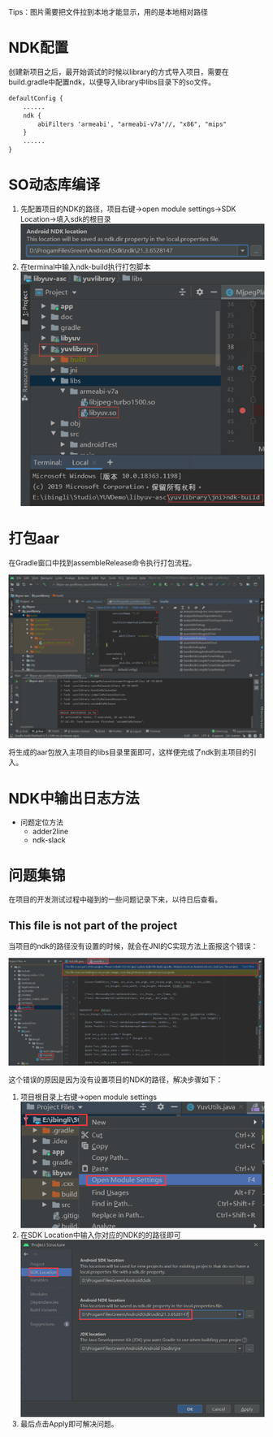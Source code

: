 Tips：图片需要把文件拉到本地才能显示，用的是本地相对路径

# NDK配置

创建新项目之后，最开始调试的时候以library的方式导入项目，需要在build.gradle中配置ndk，以便导入library中libs目录下的so文件。

```xml
defaultConfig {
	......
    ndk {
        abiFilters 'armeabi', "armeabi-v7a"//, "x86", "mips"
    }
	......
}
```



# SO动态库编译

1. 先配置项目的NDK的路径，项目右键→open module settings→SDK Location→填入sdk的根目录
   ![image-20201208165911526](readme/image/image-20201208165911526.png)
2. 在terminal中输入ndk-build执行打包脚本
   ![image-20201208170118838](readme/image/image-20201208170118838.png)



# 打包aar

在Gradle窗口中找到assembleRelease命令执行打包流程。

![image-20201208172341090](readme/image/image-20201208172341090.png)

将生成的aar包放入主项目的libs目录里面即可，这样便完成了ndk到主项目的引入。



# NDK中输出日志方法





- 问题定位方法
  - adder2line
  - ndk-slack



# 问题集锦

在项目的开发测试过程中碰到的一些问题记录下来，以待日后查看。

## This file is not part of the project

当项目的ndk的路径没有设置的时候，就会在JNI的C实现方法上面报这个错误：

<img src="readme/image/image-20201208095800565.png" alt="image-20201208095800565"  />

这个错误的原因是因为没有设置项目的NDK的路径，解决步骤如下：

1. 项目根目录上右键→open module settings
   ![image-20201208100126319](readme/image/image-20201208100126319.png)
2. 在SDK Location中输入你对应的NDK的的路径即可
   <img src="readme/image/image-20201208100305840.png" alt="image-20201208100305840" style="zoom:67%;" />
3. 最后点击Apply即可解决问题。